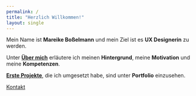 ```yaml
---
permalink: /
title: "Herzlich Willkommen!"
layout: single
---
```


Mein Name ist **Mareike Boßelmann** und mein Ziel ist es **UX Designerin** zu werden. 

Unter [**Über mich**](https://mbosselmann.github.io/portfolio/about/) erläutere ich meinen **Hintergrund**, meine **Motivation** und meine **Kompetenzen**.

[**Erste Projekte**](https://mbosselmann.github.io/portfolio/projects/), die ich umgesetzt habe, sind unter **Portfolio** einzusehen.

<a href="mailto:mareike.bosselmann@gmx.de" class="btn btn--primary">Kontakt</a>
